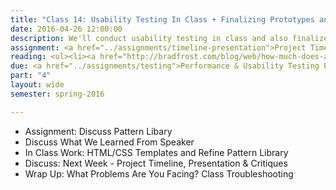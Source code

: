 ```yaml
---
title: "Class 14: Usability Testing In Class + Finalizing Prototypes and Style Guides"
date: 2016-04-26 12:00:00
description: We'll conduct usability testing in class and also finalize our content templates and pattern libraries based on testing feedback.  If time, we'll briefly discuss print stylesheets, reset stylesheets and responsive email.
assignment: <a href="../assignments/timeline-presentation">Project Timeline, Presentation & Critiques</a>
reading: <ul><li><a href="http://bradfrost.com/blog/web/how-much-does-a-responsive-web-design-cost/">How Much Does a Responsive Web Design Cost? by Brad Frost</a></li><li><a href="http://www.smashingmagazine.com/2011/11/how-to-set-up-a-print-style-sheet/">For Reference - How to Set Up A Print Style Sheet by Christian Krammer</a></li></ul>
due: <a href="../assignments/testing">Performance & Usability Testing Plan</a> (You'll conduct the actual testing in class and turn in your results by the end of class)
part: "4"
layout: wide
semester: spring-2016

---
```


* Assignment: Discuss Pattern Libary
* Discuss What We Learned From Speaker
* In Class Work: HTML/CSS Templates and Refine Pattern Library
* Discuss:  Next Week - Project Timeline, Presentation & Critiques
* Wrap Up:  What Problems Are You Facing?  Class Troubleshooting
